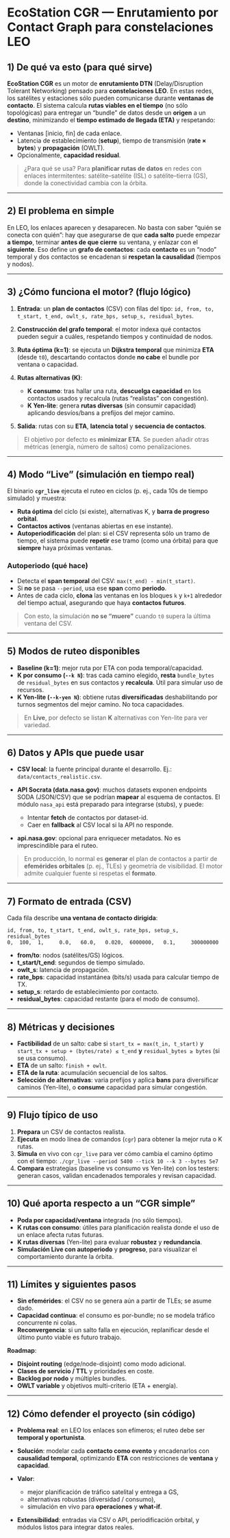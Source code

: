 
# EcoStation CGR — Enrutamiento por Contact Graph para constelaciones LEO

## 1) De qué va esto (para qué sirve)

**EcoStation CGR** es un motor de **enrutamiento DTN** (Delay/Disruption Tolerant Networking) pensado para **constelaciones LEO**. En estas redes, los satélites y estaciones sólo pueden comunicarse durante **ventanas de contacto**. El sistema calcula **rutas viables en el tiempo** (no sólo topológicas) para entregar un “bundle” de datos desde un **origen** a un **destino**, minimizando el **tiempo estimado de llegada (ETA)** y respetando:

* Ventanas [inicio, fin] de cada enlace.
* Latencia de establecimiento (**setup**), tiempo de transmisión (**rate × bytes**) y **propagación** (OWLT).
* Opcionalmente, **capacidad residual**.

> ¿Para qué se usa? Para **planificar rutas de datos** en redes con enlaces intermitentes: satélite–satélite (ISL) o satélite–tierra (GS), donde la conectividad cambia con la órbita.

---

## 2) El problema en simple

En LEO, los enlaces aparecen y desaparecen. No basta con saber “quién se conecta con quién”: hay que asegurarse de que **cada salto** puede empezar **a tiempo**, terminar **antes de que cierre** su ventana, y enlazar con el **siguiente**. Eso define un **grafo de contactos**: cada **contacto** es un “nodo” temporal y dos contactos se encadenan si **respetan la causalidad** (tiempos y nodos).

---

## 3) ¿Cómo funciona el motor? (flujo lógico)

1. **Entrada**: un **plan de contactos** (CSV) con filas del tipo: `id, from, to, t_start, t_end, owlt_s, rate_bps, setup_s, residual_bytes`.
2. **Construcción del grafo temporal**: el motor indexa qué contactos pueden seguir a cuáles, respetando tiempos y continuidad de nodos.
3. **Ruta óptima (k=1)**: se ejecuta un **Dijkstra temporal** que minimiza **ETA** (desde `t0`), descartando contactos donde **no cabe** el bundle por ventana o capacidad.
4. **Rutas alternativas (K)**:

   * **K consumo**: tras hallar una ruta, **descuelga capacidad** en los contactos usados y recalcula (rutas “realistas” con congestión).
   * **K Yen-lite**: genera **rutas diversas** (sin consumir capacidad) aplicando desvíos/bans a prefijos del mejor camino.
5. **Salida**: rutas con su **ETA**, **latencia total** y **secuencia de contactos**.

> El objetivo por defecto es **minimizar ETA**. Se pueden añadir otras métricas (energía, número de saltos) como penalizaciones.

---

## 4) Modo “Live” (simulación en tiempo real)

El binario **`cgr_live`** ejecuta el ruteo en ciclos (p. ej., cada 10s de tiempo simulado) y muestra:

* **Ruta óptima** del ciclo (si existe), alternativas K, y **barra de progreso orbital**.
* **Contactos activos** (ventanas abiertas en ese instante).
* **Autoperiodificación** del plan: si el CSV representa sólo un tramo de tiempo, el sistema puede **repetir** ese tramo (como una órbita) para que **siempre** haya próximas ventanas.

### Autoperiodo (qué hace)

* Detecta el **span temporal** del CSV: `max(t_end) - min(t_start)`.
* Si **no** se pasa `--period`, usa ese **span** como **periodo**.
* Antes de cada ciclo, **clona** las ventanas en los bloques `k` y `k+1` alrededor del tiempo actual, asegurando que haya **contactos futuros**.

> Con esto, la simulación **no se “muere”** cuando `t0` supera la última ventana del CSV.

---

## 5) Modos de ruteo disponibles

* **Baseline (k=1)**: mejor ruta por ETA con poda temporal/capacidad.
* **K por consumo (`--k N`)**: tras cada camino elegido, **resta** `bundle_bytes` de `residual_bytes` en sus contactos y **recalcula**. Útil para simular uso de recursos.
* **K Yen-lite (`--k-yen N`)**: obtiene rutas **diversificadas** deshabilitando por turnos segmentos del mejor camino. No toca capacidades.

> En **Live**, por defecto se listan **K** alternativas con Yen-lite para ver variedad.

---

## 6) Datos y APIs que puede usar

* **CSV local**: la fuente principal durante el desarrollo. Ej.: `data/contacts_realistic.csv`.
* **API Socrata (data.nasa.gov)**: muchos datasets exponen endpoints SODA (JSON/CSV) que se podrían **mapear** al esquema de contactos. El módulo `nasa_api` está preparado para integrarse (stubs), y puede:

  * Intentar **fetch** de contactos por dataset-id.
  * Caer en **fallback** al CSV local si la API no responde.
* **api.nasa.gov**: opcional para enriquecer metadatos. No es imprescindible para el ruteo.

> En producción, lo normal es **generar** el plan de contactos a partir de **efemérides orbitales** (p. ej., TLEs) y geometría de visibilidad. El motor admite cualquier fuente si respetas el **formato**.

---

## 7) Formato de entrada (CSV)

Cada fila describe **una ventana de contacto dirigida**:

```
id, from, to, t_start, t_end, owlt_s, rate_bps, setup_s, residual_bytes
0,  100,  1,     0.0,   60.0,   0.020,  6000000,   0.1,     300000000
```

* **from/to**: nodos (satélites/GS) lógicos.
* **t_start/t_end**: segundos de tiempo simulado.
* **owlt_s**: latencia de propagación.
* **rate_bps**: capacidad instantánea (bits/s) usada para calcular tiempo de TX.
* **setup_s**: retardo de establecimiento por contacto.
* **residual_bytes**: capacidad restante (para el modo de consumo).

---

## 8) Métricas y decisiones

* **Factibilidad** de un salto: cabe si `start_tx = max(t_in, t_start)` y
  `start_tx + setup + (bytes/rate) ≤ t_end` **y** `residual_bytes ≥ bytes` (si se usa consumo).
* **ETA** de un salto: `finish + owlt`.
* **ETA de la ruta**: acumulación secuencial de los saltos.
* **Selección de alternativas**: varia prefijos y aplica **bans** para diversificar caminos (Yen-lite), o **consume** capacidad para simular congestión.

---

## 9) Flujo típico de uso

1. **Prepara** un CSV de contactos realista.
2. **Ejecuta** en modo línea de comandos (`cgr`) para obtener la mejor ruta o K rutas.
3. **Simula** en vivo con `cgr_live` para ver cómo cambia el camino óptimo con el tiempo:
   `./cgr_live --period 5400 --tick 10 --k 3 --bytes 5e7`
4. **Compara** estrategias (baseline vs consumo vs Yen-lite) con los testers: generan casos, validan encadenados temporales y revisan capacidad.

---

## 10) Qué aporta respecto a un “CGR simple”

* **Poda por capacidad/ventana** integrada (no sólo tiempos).
* **K rutas con consumo**: útiles para planificación realista donde el uso de un enlace afecta rutas futuras.
* **K rutas diversas** (Yen-lite) para evaluar **robustez** y **redundancia**.
* **Simulación Live con autoperiodo** y **progreso**, para visualizar el comportamiento durante la órbita.

---

## 11) Límites y siguientes pasos

* **Sin efemérides**: el CSV no se genera aún a partir de TLEs; se asume dado.
* **Capacidad continua**: el consumo es por-bundle; no se modela tráfico concurrente ni colas.
* **Reconvergencia**: si un salto falla en ejecución, replanificar desde el último punto viable es futuro trabajo.

**Roadmap**:

* **Disjoint routing** (edge/node-disjoint) como modo adicional.
* **Clases de servicio / TTL** y prioridades en coste.
* **Backlog por nodo** y múltiples bundles.
* **OWLT variable** y objetivos multi-criterio (ETA + energía).

---

## 12) Cómo defender el proyecto (sin código)

* **Problema real**: en LEO los enlaces son efímeros; el ruteo debe ser **temporal y oportunista**.
* **Solución**: modelar cada **contacto como evento** y encadenarlos con **causalidad temporal**, optimizando **ETA** con restricciones de **ventana** y **capacidad**.
* **Valor**:

  * mejor planificación de tráfico satelital y entrega a GS,
  * alternativas robustas (diversidad / consumo),
  * simulación en vivo para **operaciones** y **what-if**.
* **Extensibilidad**: entradas via CSV o API, periodificación orbital, y módulos listos para integrar datos reales.

